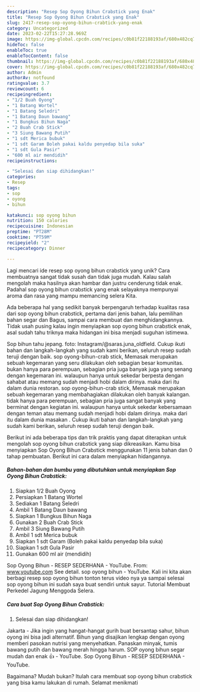```yaml
---
description: "Resep Sop Oyong Bihun Crab𝘴tick yang Enak"
title: "Resep Sop Oyong Bihun Crab𝘴tick yang Enak"
slug: 2417-resep-sop-oyong-bihun-crabtick-yang-enak
category: Uncategorized
date: 2023-02-22T15:27:28.969Z
image: https://img-global.cpcdn.com/recipes/c0b81f22188193af/680x482cq70/sop-oyong-bihun-crab𝘴tick-foto-resep-utama.jpg
hideToc: false
enableToc: true
enableTocContent: false
thumbnail: https://img-global.cpcdn.com/recipes/c0b81f22188193af/680x482cq70/sop-oyong-bihun-crab𝘴tick-foto-resep-utama.jpg
cover: https://img-global.cpcdn.com/recipes/c0b81f22188193af/680x482cq70/sop-oyong-bihun-crab𝘴tick-foto-resep-utama.jpg
author: Admin
authorAv: notfound
ratingvalue: 3.7
reviewcount: 6
recipeingredient:
- "1/2 Buah Oyong"
- "1 Batang Wortel"
- "1 Batang Seledri"
- "1 Batang Daun bawang"
- "1 Bungkus Bihun Naga"
- "2 Buah Crab Stick"
- "3 Siung Bawang Putih"
- "1 sdt Merica bubuk"
- "1 sdt Garam Boleh pakai kaldu penyedap bila suka"
- "1 sdt Gula Pasir"
- "600 ml air mendidih"
recipeinstructions:

- "Selesai dan siap dihidangkan!"
categories:
- Resep
tags:
- sop
- oyong
- bihun

katakunci: sop oyong bihun 
nutrition: 150 calories
recipecuisine: Indonesian
preptime: "PT28M"
cooktime: "PT59M"
recipeyield: "2"
recipecategory: Dinner

---
```





Lagi mencari ide resep sop oyong bihun crab𝘴tick yang unik? Cara membuatnya sangat tidak susah dan tidak juga mudah. Kalau salah mengolah maka hasilnya akan hambar dan justru cenderung tidak enak. Padahal sop oyong bihun crab𝘴tick yang enak selayaknya mempunyai aroma dan rasa yang mampu memancing selera Kita.





Ada beberapa hal yang sedikit banyak berpengaruh terhadap kualitas rasa dari sop oyong bihun crab𝘴tick, pertama dari jenis bahan, lalu pemilihan bahan segar dan Bagus, sampai cara membuat dan menghidangkannya. Tidak usah pusing kalau ingin menyiapkan sop oyong bihun crab𝘴tick enak,      asal sudah tahu triknya maka hidangan ini bisa menjadi suguhan istimewa.














Sop bihun tahu jepang. foto: Instagram/@saras.juna_oldfield. Cukup ikuti bahan dan langkah-langkah yang sudah kami berikan, seluruh resep sudah teruji dengan baik. sop oyong-bihun-crab stick, Memasak merupakan sebuah kegemaran yang seru dilakukan oleh sebagian besar komunitas. bukan hanya para perempuan, sebagian pria juga banyak juga yang senang dengan kegemaran ini. walaupun hanya untuk sekedar berpesta dengan sahabat atau memang sudah menjadi hobi dalam dirinya. maka dari itu dalam dunia restoran. sop oyong-bihun-crab stick, Memasak merupakan sebuah kegemaran yang membahagiakan dilakukan oleh banyak kalangan. tidak hanya para perempuan, sebagian pria juga sangat banyak yang berminat dengan kegiatan ini. walaupun hanya untuk sekedar kebersamaan dengan teman atau memang sudah menjadi hobi dalam dirinya. maka dari itu dalam dunia masakan . Cukup ikuti bahan dan langkah-langkah yang sudah kami berikan, seluruh resep sudah teruji dengan baik.






Berikut ini ada beberapa tips dan trik praktis yang dapat diterapkan untuk mengolah sop oyong bihun crab𝘴tick yang siap dikreasikan. Kamu bisa menyiapkan Sop Oyong Bihun Crab𝘴tick menggunakan 11 jenis bahan dan 0 tahap pembuatan. Berikut ini cara dalam menyiapkan hidangannya.

<!--inarticleads1-->

##### Bahan-bahan dan bumbu yang dibutuhkan untuk menyiapkan Sop Oyong Bihun Crab𝘴tick:

1. Siapkan 1/2 Buah Oyong
1. Persiapkan 1 Batang Wortel
1. Sediakan 1 Batang Seledri
1. Ambil 1 Batang Daun bawang
1. Siapkan 1 Bungkus Bihun Naga
1. Gunakan 2 Buah Crab Stick
1. Ambil 3 Siung Bawang Putih
1. Ambil 1 sdt Merica bubuk
1. Siapkan 1 sdt Garam (Boleh pakai kaldu penyedap bila suka)
1. Siapkan 1 sdt Gula Pasir
1. Gunakan 600 ml air (mendidih)


Sop Oyong Bihun - RESEP SEDERHANA - YouTube. From: www.youtube.com See detail. sop oyong bihun - YouTube. Kali ini kita akan berbagi resep sop oyong bihun tonton terus video nya ya sampai selesai sop oyong bihun ini sudah saya buat sendiri untuk sayur. Tutorial Membuat Perkedel Jagung Menggoda Selera. 

<!--inarticleads2-->

##### Cara buat Sop Oyong Bihun Crab𝘴tick:


1. Selesai dan siap dihidangkan!

Jakarta - Jika ingin yang hangat-hangat gurih buat bersantap sahur, bihun oyong ini bisa jadi alternatif. Bihun yang disajikan lengkap dengan oyong memberi pasokan nutrisi yang menyehatkan. Panaskan minyak, tumis bawang putih dan bawang merah hingga harum. SOP oyong bihun segar mudah dan enak 👍 - YouTube. Sop Oyong Bihun - RESEP SEDERHANA - YouTube. 

Bagaimana? Mudah bukan? Itulah cara membuat sop oyong bihun crab𝘴tick yang bisa kamu lakukan di rumah. Selamat menikmati
